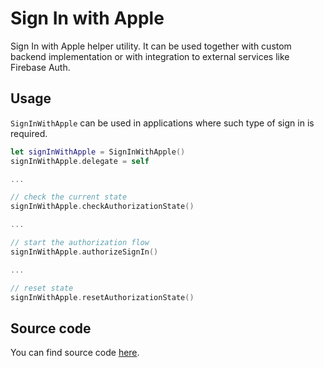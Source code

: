 # Sign In with Apple

Sign In with Apple helper utility. It can be used together with custom backend implementation or with integration to external services like Firebase Auth.

## Usage

`SignInWithApple` can be used in applications where such type of sign in is required.

```swift
let signInWithApple = SignInWithApple()
signInWithApple.delegate = self

...

// check the current state
signInWithApple.checkAuthorizationState()

...

// start the authorization flow
signInWithApple.authorizeSignIn()

...

// reset state
signInWithApple.resetAuthorizationState()
```

## Source code
You can find source code [here](/Sources/Core/SignInWithApple).
